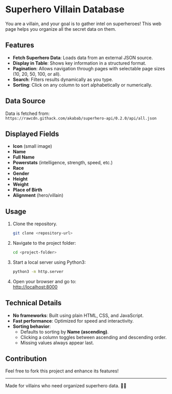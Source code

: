# Superhero Villain Database

You are a villain, and your goal is to gather intel on superheroes! This web page helps you organize all the secret data on them.

## Features

- **Fetch Superhero Data**: Loads data from an external JSON source.
- **Display in Table**: Shows key information in a structured format.
- **Pagination**: Allows navigation through pages with selectable page sizes (10, 20, 50, 100, or all).
- **Search**: Filters results dynamically as you type.
- **Sorting**: Click on any column to sort alphabetically or numerically.

## Data Source

Data is fetched from:  
`https://rawcdn.githack.com/akabab/superhero-api/0.2.0/api/all.json`

## Displayed Fields

- **Icon** (small image)
- **Name**
- **Full Name**
- **Powerstats** (intelligence, strength, speed, etc.)
- **Race**
- **Gender**
- **Height**
- **Weight**
- **Place of Birth**
- **Alignment** (hero/villain)

 ## Usage

1. Clone the repository.    
    ```bash
    git clone <repository-url>
    ```
2. Navigate to the project folder:
    ```bash
    cd <project-folder>
    ```
3. Start a local server using Python3:

   ```bash
   python3 -m http.server
   ```

4. Open your browser and go to:  
   [http://localhost:8000](http://localhost:8000)


## Technical Details

- **No frameworks**: Built using plain HTML, CSS, and JavaScript.
- **Fast performance**: Optimized for speed and interactivity.
- **Sorting behavior**:
  - Defaults to sorting by **Name (ascending)**.
  - Clicking a column toggles between ascending and descending order.
  - Missing values always appear last.

## Contribution

Feel free to fork this project and enhance its features!

---
Made for villains who need organized superhero data. 🦹‍♂️
